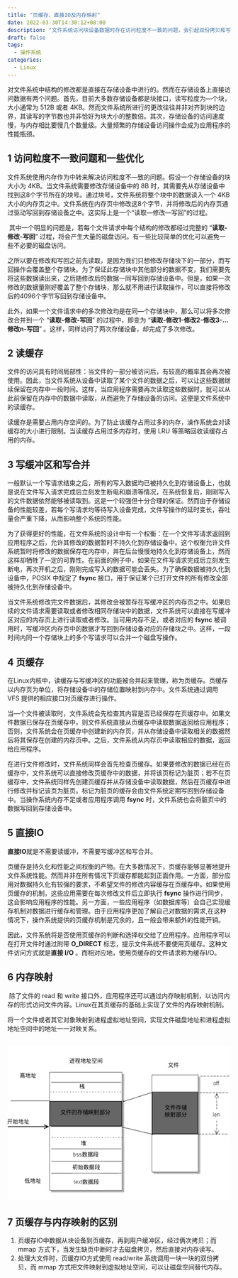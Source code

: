```yaml
---
title: "页缓存、直接IO及内存映射"
date: 2022-03-30T14:30:12+08:00
description: "文件系统访问块设备数据时存在访问粒度不一致的问题，会引起双份拷贝和写放大等问题，争对该问题文件系统有一些优化，比如使用读缓存和写缓冲区及写合并。内存映射就是跳过页缓存，将磁盘文件映射到内存上，直接对内存执行load/store等操作。"
draft: false
tags:
  - 操作系统
categories:
  - Linux
---
```


​		对文件系统中结构的修改都是直接在存储设备中进行的。然而在存储设备上直接访问数据有两个问题。首先，目前大多数存储设备都是块接口，读写粒度为—个块，大小通常为 512B 或者 4KB。然而文件系统所进行的更改往往并非对齐到块的边界，其读写的字节数也并非恰好为块大小的整数倍。其次，存储设备的访问速度慢，与内存相比要慢几个数量级。大量频繁的存储设备访问操作会成为应用程序的性能瓶颈。

## 1 访问粒度不一致问题和一些优化

​		文件系统使用内存作为中转来解决访问粒度不—致的问题。假设一个存储设备的块大小为 4KB。当文件系统需要修改存储设备中的 8B 时，其需要先从存储设备中找到这8个字节所在的块号。通过块号，文件系统将整个块中的数据读入一个 4KB 大小的内存页之中。文件系统在内存页中修改这8个字节，并将修改后的内存页通过驱动写回到存储设备之中。这实际上是一个“读取—修改—写回”的过程。

​		其中一个明显的问题是，若每个文件请求中每个结构的修改都经过完整的 “**读取-修改-写回**” 过程，将会产生大量的磁盘访问。有一些比较简单的优化可以避免一些不必要的磁盘访问。

​		之所以要在修改和写回之前先读取，是因为我们只想修改存储块下的一部分，而写回操作会覆盖整个存储块。为了保证此存储块中其他部分的数据不变，我们需要先将这些数据读出来，之后随修改后的数据一同写回到存储设备中。但是，如果一次修改的数据量刚好覆盖了整个存储块，那么就不用进行读取操作，可以直接将修改后的4096个字节写回到存储设备中。

​		此外，如果一个文件请求中的多次修改均是在同—个存储块中，那么可以将多次修改合并到一个 “**读取-修改-写回**” 的过程中，即变为 “**读取-修改1-修改2-修改3-…修改n-写回**” 。这样，同样访问了两次存储设备，却完成了多次修改。

## 2 读缓存

​		文件的访问具有时间局部性：当文件的一部分被访问后，有较高的概率其会再次被使用。因此，当文件系统从设备中读取了某个文件的数据之后，可以让这些数据继续保留在内存中一段时间。这样，当应用程序需要再次读取这些数据时，就可以从此前保留在内存中的数据中读取，从而避免了存储设备的访问。这便是文件系统中的读缓存。

​		读缓存是需要占用内存空间的。为了防止该缓存占用过多的内存，澡作系统会对读缓存的大小进行限制。当读缓存占用过多内存时，使用 LRU 等策略回收读缓存占用的内存。

## 3 写缓冲区和写合并

​		一般默认一个写请求结束之后，所有的写入数据均已被持久化到存储设备上，也就是说在文件写入请求完成后立刻发生断电和崩溃等情况，在系统恢复后，刚刚写入的文件数据依然能够被读取到。这是一个较强但十分合理的保证。然而由于存储设备的性能较差，若每个写请求均等待写入设备完成，文件写操作的延时变长，吞吐量会严重下降，从而影响整个系统的性能。

​		为了获得更好的性能，在文件系统的设计中有一个权衡：在—个文件写请求返回到应用程序之后，允许其修改的数据暂时不持久化到存储设备中。这个权衡允许文件系统暂时将修改的数据保存在内存中，并在后台慢慢地持久化到存储设备上，然而这样却牺牲了—定的可靠性。在前面的例子中，如果在文件写请求完成后立刻发生断电，再次开机之后，刚刚完成写入的数据可能会丢失。为了确保数据被持久化到设备中，POSIX 中规定了 **fsync** 接口，用于保证某个已打开文件的所有修改全部被持久化到存储设备中。

​		当文件系统修改完文件数据后，其修改会被暂存在写缓冲区的内存页之中。如果后续的文件请求需要读取或者修改相同存储块中的数据，文件系统可以直接在写缓冲区对应的内存页上进行读取或者修改。当可用内存不足，或者对应的 **fsync** 被调用时，写缓冲区内存页中的数据才写回到存储设备对应的存储块之中。这样，一段时间内同一个存储块上的多个写请求可以合并一个磁盘写操作。

## 4 页缓存

​		在Linux内核中，读缓存与写缓冲区的功能被合并起来管理，称为页缓存。页缓存以内存页为单位，将存储设备中的存储位置映射到内存中。文件系统通过调用 VFS 提供的相应接口对页缓存进行操作。

​		当—个文件被读取时，文件系统会先检查其内容是否已经保存在页缓存中。如果文件数据已保存在页缓存中，则文件系统直接从页缓存中读取数据返回给应用程序；否则，文件系统会在页缓存中创建新的内存页，并从存储设备中读取相关的数据然后将其保存在创建的内存页中。之后，文件系统从内存页中读取相应的数据，返回给应用程序。

​		在进行文件修改时，文件系统同样会首先检查页缓存。如果要修改的数据已经在页缓存中，文件系统可以直接修改页缓存中的数据，并将该页标记为脏页；若不在页缓存中，文件系统同样先创建页缓存并从存储没备中读取数据，然后在页缓存中进行修改并标记该页为脏页。标记为脏页的缓存会由文件系统定期写回到存储设备中。当操作系统内存不足或者应用程序调用 **fsync** 时，文件系统也会将脏页中的数据写回到存储设备中。

## 5 直接IO

​		**直接IO**就是不需要读缓冲，不需要写缓冲区和写合并。

​		页缓存是持久化和性能之间权衡的产物。在大多数情况下，页缓存能够显著地提升文件系统性能。然而并非在所有情况下页缓存都能起到正面作用。一方面，部分应用对数据持久化有较强的要求，不希望文件的修改内容缓存在页缓存中。如果使用页缓存的机制，这些应用需要在每次修改文件后立即执行 **fsync** 操作进行同步，这会影响应用程序的性能。另一方面，一些应用程序（如数据库等）会自己实现缓存机制对数据进行缓存和管理。由于应用程序更加了解自己对数据的需求,在这种情况下，操作系统提供的页缓存机制是冗余的，且一般会带来额外的性能开销。

​		因此，文件系统将是否使用页缓存的判断和选择权交给了应用程序。应用程序可以在打开文件时通过附带 **O_DIRECT** 标志，提示文件系统不要使用页缓存。这种文件访问方式就是**直接 I/O** 。而相对应地，使用页缓存的文件请求称为缓存I/O。

## 6 内存映射

​		除了文件的 read 和 write 接口外，应用程序还可以通过内存映射机制，以访问内存的形式访问文件内容。Linux在其页缓存的基础上实现了文件的内存映射机制。

​		将一个文件或者其它对象映射到进程虚拟地址空间，实现文件磁盘地址和进程虚拟地址空间中的地址一一对映关系。

​		![内存映射](mmap_1.png)

## 7 页缓存与内存映射的区别

1. 页缓存IO中数据从块设备到页缓存，再到用户缓冲区，经过俩次拷贝；而 mmap 方式下，当发生缺页中断时才去磁盘拷贝，然后直接对内存读写。
2. 处理大文件时，页缓存IO方式使用 read/write 系统调用一块一块的双份拷贝，而 mmap 方式把文件映射到虚拟地址空间，可以让磁盘空间替代内存。

